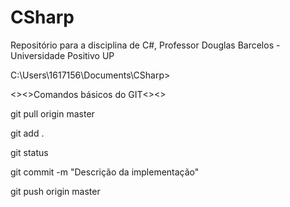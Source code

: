 # CSharp
Repositório para a disciplina de C#, Professor Douglas Barcelos - Universidade Positivo UP

C:\Users\1617156\Documents\CSharp>

<><>Comandos básicos do GIT<><>

git pull origin master

git add .

git status

git commit -m "Descrição da implementação"

git push origin master


